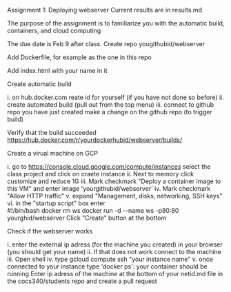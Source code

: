 Assignment 1: Deploying webserver
Current results are in results.md

The purpose of the assignment is to familiarize you with the automatic build, containers, and cloud computing

The due date is Feb 9 after class.
Create repo yougithubid/webserver

Add Dockerfile, for example as the one in this repo

Add index.html with your name in it

Create automatic build

i. on hub.docker.com reate id for yourself (if you have not done so before)
ii. create automated build (pull out from the top menu)
iii. connect to github repo you have just created
make a change on the github repo (to trigger build)

Verify that the build succeeded https://hub.docker.com/r/yourdockerhubid/webserver/builds/

Create a virual machine on GCP

i. go to https://console.cloud.google.com/compute/instances select the class project and click on craete instance
ii. Next to memory click customize and reduce 1G
iii. Mark checkmark "Deploy a container image to this VM" and enter image 'yourgithubid/webserver'
iv. Mark checkmark "Allow HTTP traffic"
v. expand "Management, disks, networking, SSH keys"
vi. in the "startup script" box enter    
#!/bin/bash
docker rm ws
docker run -d --name ws -p80:80 yourghid/webserver
Click "Create" button at the bottom

Check if the webserver works

  i. enter the external ip adress (for the machine you created) in your browser (you should get your name)
  ii. If that does not work connect to the machine
  iii. Open shell
  iv. type gcloud compute ssh "your instance name"
  v. once connected to your instance type 'docker ps': your container should be running
Enter ip adress of the machine at the bottom of your netid.md file in the cocs340/students repo and create a pull request
